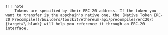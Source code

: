     !!! note
        Tokens are specified by their ERC-20 address. If the token you want to transfer is the appchain's native one, the [Native Token ERC-20 Precompile](/builders/toolkit/ethereum-api/precompiles/erc20/){target=\_blank} will help you reference it through an ERC-20 interface.